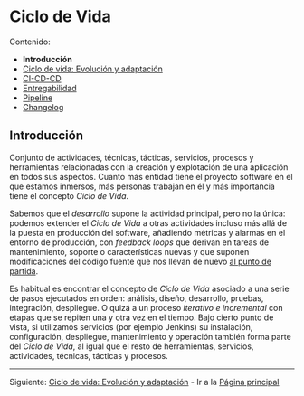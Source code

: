 # Ciclo de Vida

Contenido:

- **Introducción**
- [Ciclo de vida: Evolución y adaptación](application-lifecicle/al-evolution-and-adaptation.md)
- [CI-CD-CD](application-lifecicle/al-cicdcd.md)
- [Entregabilidad](application-lifecicle/al-releasability.md)
- [Pipeline](application-lifecicle/al-pipeline.md)
- [Changelog](application-lifecicle/al-changelog.md)

## Introducción

Conjunto de actividades, técnicas, tácticas, servicios, procesos y herramientas relacionadas con la creación y explotación de una aplicación en todos sus aspectos. Cuanto más entidad tiene el proyecto software en el que estamos inmersos, más personas trabajan en él y más importancia tiene el concepto _Ciclo de Vida_.

Sabemos que el _desarrollo_ supone la actividad principal, pero no la única: podemos extender el _Ciclo de Vida_ a otras actividades incluso más allá de la puesta en producción del software, añadiendo métricas y alarmas en el entorno de producción, con _feedback loops_ que derivan en tareas de mantenimiento, soporte o características nuevas y que suponen modificaciones del código fuente que nos llevan de nuevo [al punto de partida](#introducción).

Es habitual es encontrar el concepto de _Ciclo de Vida_ asociado a una serie de pasos ejecutados en orden: análisis, diseño, desarrollo, pruebas, integración, despliegue. O quizá a un proceso _iterativo e incremental_ con etapas que se repiten una y otra vez en el tiempo. Bajo cierto punto de vista, si utilizamos servicios (por ejemplo Jenkins) su instalación, configuración, despliegue, mantenimiento y operación también forma parte del _Ciclo de Vida_, al igual que el resto de herramientas, servicios, actividades, técnicas, tácticas y procesos.

---

Siguiente: [Ciclo de vida: Evolución y adaptación](application-lifecicle/al-evolution-and-adaptation.md) - Ir a la [Página principal](toc.md)
